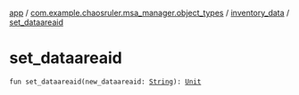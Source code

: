 [app](../../index.md) / [com.example.chaosruler.msa_manager.object_types](../index.md) / [inventory_data](index.md) / [set_dataareaid](.)

# set_dataareaid

`fun set_dataareaid(new_dataareaid: `[`String`](https://kotlinlang.org/api/latest/jvm/stdlib/kotlin/-string/index.html)`): `[`Unit`](https://kotlinlang.org/api/latest/jvm/stdlib/kotlin/-unit/index.html)